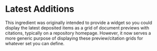 # Latest Additions
This ingredient was originally intended to provide a widget so you could display the latest deposited items as a grid of document previews with citations, typically on a repository homepage.  However, it now serves a more generic purpose of displaying these preview/citation grids for whatever set you can define.
